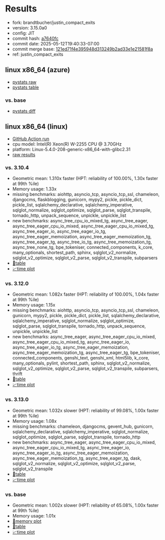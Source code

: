 # Results

- fork: brandtbucher/justin_compact_exits
- version: 3.15.0a0
- config: JIT
- commit hash: [a7640fc](https://github.com/brandtbucher/cpython/commit/a7640fc)
- commit date: 2025-05-12T19:40:33-07:00
- commit merge base: [121ed71f4e395948d313249b2ad33e1e21581f8a](https://github.com/python/cpython/commit/121ed71f4e395948d313249b2ad33e1e21581f8a)
- ref: justin_compact_exits

## linux x86_64 (azure)

- [pystats raw](bm-20250512-azure-x86_64-brandtbucher-justin_compact_exits-3.15.0a0-a7640fc-pystats.json)
- [pystats table](bm-20250512-azure-x86_64-brandtbucher-justin_compact_exits-3.15.0a0-a7640fc-pystats.md)

### vs. base

- [pystats diff](bm-20250512-azure-x86_64-brandtbucher-justin_compact_exits-3.15.0a0-a7640fc-pystats-vs-base.md)

## linux x86_64 (linux)

- [GitHub Action run](https://github.com/faster-cpython/benchmarking/actions/runs/14986971203)
- cpu model: Intel(R) Xeon(R) W-2255 CPU @ 3.70GHz
- platform: Linux-5.4.0-208-generic-x86_64-with-glibc2.31
- [raw results](bm-20250512-linux-x86_64-brandtbucher-justin_compact_exits-3.15.0a0-a7640fc.json)

### vs. 3.10.4

- Geometric mean: 1.310x faster (HPT: reliability of 100.00%, 1.30x faster at 99th %ile)
- Memory usage: 1.33x
- missing benchmarks: aiohttp, asyncio_tcp, asyncio_tcp_ssl, chameleon, djangocms, flaskblogging, gunicorn, mypy2, pickle, pickle_dict, pickle_list, sqlalchemy_declarative, sqlalchemy_imperative, sqlglot_normalize, sqlglot_optimize, sqlglot_parse, sqlglot_transpile, tornado_http, unpack_sequence, unpickle, unpickle_list
- new benchmarks: async_tree_cpu_io_mixed_tg, async_tree_eager, async_tree_eager_cpu_io_mixed, async_tree_eager_cpu_io_mixed_tg, async_tree_eager_io, async_tree_eager_io_tg, async_tree_eager_memoization, async_tree_eager_memoization_tg, async_tree_eager_tg, async_tree_io_tg, async_tree_memoization_tg, async_tree_none_tg, bpe_tokeniser, connected_components, k_core, many_optionals, shortest_path, sphinx, sqlglot_v2_normalize, sqlglot_v2_optimize, sqlglot_v2_parse, sqlglot_v2_transpile, subparsers
- [📄table](bm-20250512-linux-x86_64-brandtbucher-justin_compact_exits-3.15.0a0-a7640fc-vs-3.10.4.md)
- [📈time plot](bm-20250512-linux-x86_64-brandtbucher-justin_compact_exits-3.15.0a0-a7640fc-vs-3.10.4.svg)

### vs. 3.12.0

- Geometric mean: 1.082x faster (HPT: reliability of 100.00%, 1.04x faster at 99th %ile)
- Memory usage: 1.15x
- missing benchmarks: aiohttp, asyncio_tcp, asyncio_tcp_ssl, chameleon, gunicorn, mypy2, pickle, pickle_dict, pickle_list, sqlalchemy_declarative, sqlalchemy_imperative, sqlglot_normalize, sqlglot_optimize, sqlglot_parse, sqlglot_transpile, tornado_http, unpack_sequence, unpickle, unpickle_list
- new benchmarks: async_tree_eager, async_tree_eager_cpu_io_mixed, async_tree_eager_cpu_io_mixed_tg, async_tree_eager_io, async_tree_eager_io_tg, async_tree_eager_memoization, async_tree_eager_memoization_tg, async_tree_eager_tg, bpe_tokeniser, connected_components, genshi_text, genshi_xml, html5lib, k_core, many_optionals, pylint, shortest_path, sphinx, sqlglot_v2_normalize, sqlglot_v2_optimize, sqlglot_v2_parse, sqlglot_v2_transpile, subparsers, thrift
- [📄table](bm-20250512-linux-x86_64-brandtbucher-justin_compact_exits-3.15.0a0-a7640fc-vs-3.12.0.md)
- [📈time plot](bm-20250512-linux-x86_64-brandtbucher-justin_compact_exits-3.15.0a0-a7640fc-vs-3.12.0.svg)

### vs. 3.13.0

- Geometric mean: 1.032x slower (HPT: reliability of 99.08%, 1.00x faster at 99th %ile)
- Memory usage: 1.08x
- missing benchmarks: chameleon, djangocms, gevent_hub, gunicorn, sqlalchemy_declarative, sqlalchemy_imperative, sqlglot_normalize, sqlglot_optimize, sqlglot_parse, sqlglot_transpile, tornado_http
- new benchmarks: async_tree_eager, async_tree_eager_cpu_io_mixed, async_tree_eager_cpu_io_mixed_tg, async_tree_eager_io, async_tree_eager_io_tg, async_tree_eager_memoization, async_tree_eager_memoization_tg, async_tree_eager_tg, dask, sqlglot_v2_normalize, sqlglot_v2_optimize, sqlglot_v2_parse, sqlglot_v2_transpile
- [📄table](bm-20250512-linux-x86_64-brandtbucher-justin_compact_exits-3.15.0a0-a7640fc-vs-3.13.0.md)
- [📈time plot](bm-20250512-linux-x86_64-brandtbucher-justin_compact_exits-3.15.0a0-a7640fc-vs-3.13.0.svg)

### vs. base

- Geometric mean: 1.002x slower (HPT: reliability of 65.08%, 1.00x faster at 99th %ile)
- Memory usage: 1.01x
- [🧠memory plot](bm-20250512-linux-x86_64-brandtbucher-justin_compact_exits-3.15.0a0-a7640fc-vs-base-mem.svg)
- [📄table](bm-20250512-linux-x86_64-brandtbucher-justin_compact_exits-3.15.0a0-a7640fc-vs-base.md)
- [📈time plot](bm-20250512-linux-x86_64-brandtbucher-justin_compact_exits-3.15.0a0-a7640fc-vs-base.svg)

